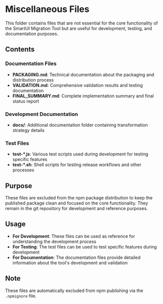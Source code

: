 # Miscellaneous Files

This folder contains files that are not essential for the core functionality of the SmartUI Migration Tool but are useful for development, testing, and documentation purposes.

## Contents

### Documentation Files
- **PACKAGING.md**: Technical documentation about the packaging and distribution process
- **VALIDATION.md**: Comprehensive validation results and testing documentation
- **FINAL_SUMMARY.md**: Complete implementation summary and final status report

### Development Documentation
- **docs/**: Additional documentation folder containing transformation strategy details

### Test Files
- **test-*.js**: Various test scripts used during development for testing specific features
- **test-*.sh**: Shell scripts for testing release workflows and other processes

## Purpose

These files are excluded from the npm package distribution to keep the published package clean and focused on the core functionality. They remain in the git repository for development and reference purposes.

## Usage

- **For Development**: These files can be used as reference for understanding the development process
- **For Testing**: The test files can be used to test specific features during development
- **For Documentation**: The documentation files provide detailed information about the tool's development and validation

## Note

These files are automatically excluded from npm publishing via the `.npmignore` file.

